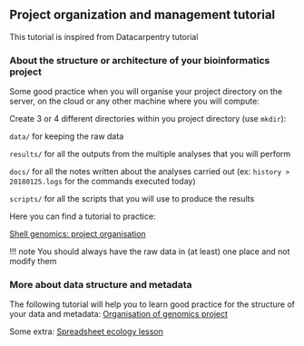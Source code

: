 ## Project organization and management tutorial

This tutorial is inspired from Datacarpentry tutorial

### About the structure or architecture of your bioinformatics project


Some good practice when you will organise your project directory on the server, on the cloud or any other machine where you will compute:

Create 3 or 4 different directories within you project directory (use `mkdir`):

`data/` for keeping the raw data

`results/` for all the outputs from the multiple analyses that you will perform

`docs/` for all the notes written about the analyses carried out (ex: `history > 20180125.logs` for the commands executed today)

`scripts/` for all the scripts that you will use to produce the results


Here you can find a tutorial to practice:

[Shell genomics: project organisation](http://www.datacarpentry.org/shell-genomics/06-organization/)

!!! note
    You should always have the raw data in (at least) one place and not modify them

### More about data structure and metadata

The following tutorial will help you to learn good practice for the structure of your data and metadata:
[Organisation of genomics project](http://www.datacarpentry.org/organization-genomics/)


Some extra:
[Spreadsheet ecology lesson](http://www.datacarpentry.org/spreadsheet-ecology-lesson/)
